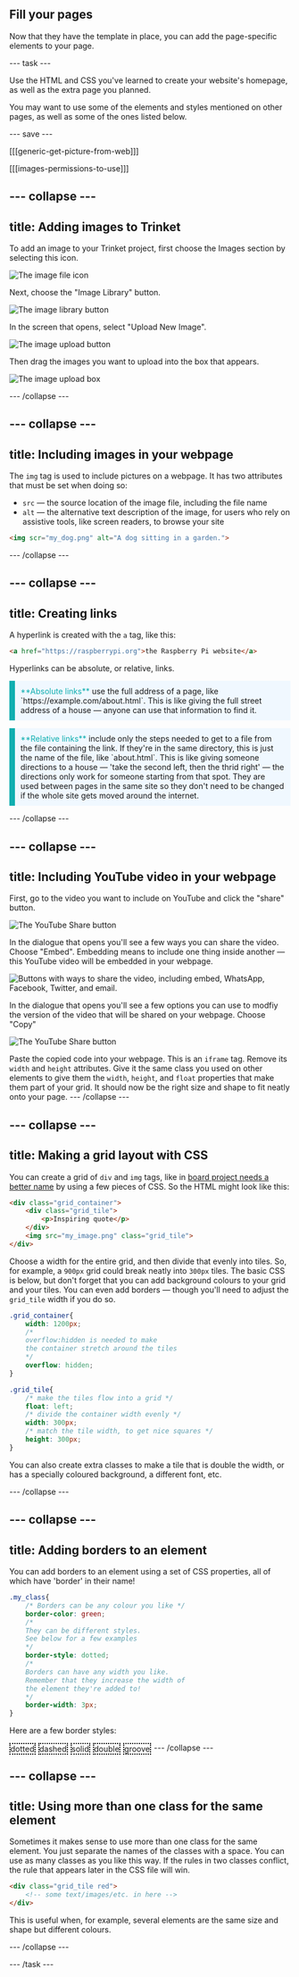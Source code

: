 ## Fill your pages

Now that they have the template in place, you can add the page-specific elements to your page.

--- task ---

Use the HTML and CSS you've learned to create your website's homepage, as well as the extra page you planned.

You may want to use some of the elements and styles mentioned on other pages, as well as some of the ones listed below.

--- save ---

[[[generic-get-picture-from-web]]]

[[[images-permissions-to-use]]]

--- collapse ---
---
title: Adding images to Trinket
---

To add an image to your Trinket project, first choose the Images section by selecting this icon.

![The image file icon](images/trinket_img.png)

Next, choose the "Image Library" button.

![The image library button](images/trinket_img_lib.png)

In the screen that opens, select "Upload New Image".

![The image upload button](images/trinket_img_upload_button.png)

Then drag the images you want to upload into the box that appears.

![The image upload box](images/trinket_img_upload_box.png)

--- /collapse ---

--- collapse ---
---
title: Including images in your webpage
---

The `img` tag is used to include pictures on a webpage. It has two attributes that must be set when doing so:

 + `src` — the source location of the image file, including the file name
 + `alt` — the alternative text description of the image, for users who rely on assistive tools, like screen readers, to browse your site

 ```html
<img scr="my_dog.png" alt="A dog sitting in a garden.">
 ```

--- /collapse ---

--- collapse ---
---
title: Creating links
---

A hyperlink is created with the `a` tag, like this:

```html
<a href="https://raspberrypi.org">the Raspberry Pi website</a>
```

Hyperlinks can be absolute, or relative, links.

<p style="border-left: solid; border-width:10px; border-color: #0faeb0; background-color: aliceblue; padding: 10px;">
<span style="color: #0faeb0">**Absolute links**</span> use the full address of a page, like `https://example.com/about.html`. This is like giving the full street address of a house — anyone can use that information to find it. 
</p>

<p style="border-left: solid; border-width:10px; border-color: #0faeb0; background-color: aliceblue; padding: 10px;">
<span style="color: #0faeb0">**Relative links**</span> include only the steps needed to get to a file from the file containing the link. If they're in the same directory, this is just the name of the file, like `about.html`. This is like giving someone directions to a house — 'take the second left, then the thrid right' — the directions only work for someone starting from that spot. They are used between pages in the same site so they don't need to be changed if the whole site gets moved around the internet.
</p>

--- /collapse ---

--- collapse ---
---
title: Including YouTube video in your webpage
---

First, go to the video you want to include on YouTube and click the "share" button.

![The YouTube Share button](images/yt_share.png)

In the dialogue that opens you'll see a few ways you can share the video. Choose "Embed". Embedding means to include one thing inside another — this YouTube video will be embedded in your webpage.

![Buttons with ways to share the video, including embed, WhatsApp, Facebook, Twitter, and email.](images/yt_embed.png)

In the dialogue that opens you'll see a few options you can use to modfiy the version of the video that will be shared on your webpage. Choose "Copy"

![The YouTube Share button](images/yt_code.png)

Paste the copied code into your webpage. This is an `iframe` tag. Remove its `width` and `height` attributes. Give it the same class you used on other elements to give them the `width`, `height`, and `float` properties that make them part of your grid. It should now be the right size and shape to fit neatly onto your page.
--- /collapse ---

--- collapse ---
---
title: Making a grid layout with CSS
---

You can create a grid of `div` and `img` tags, like in [board project needs a better name](#) by using a few pieces of CSS. So the HTML might look like this:

```html
<div class="grid_container">
    <div class="grid_tile">
        <p>Inspiring quote</p>
    </div>
    <img src="my_image.png" class="grid_tile">
</div>
```

Choose a width for the entire grid, and then divide that evenly into tiles. So, for example, a `900px` grid could break neatly into `300px` tiles. The basic CSS is below, but don't forget that you can add background colours to your grid and your tiles. You can even add borders — though you'll need to adjust the `grid_tile` width if you do so.


```css
.grid_container{
    width: 1200px;
    /*
    overflow:hidden is needed to make
    the container stretch around the tiles
    */
    overflow: hidden;
}

.grid_tile{
    /* make the tiles flow into a grid */
    float: left;
    /* divide the container width evenly */
    width: 300px;
    /* match the tile width, to get nice squares */
    height: 300px;
}
```

You can also create extra classes to make a tile that is double the width, or has a specially coloured background, a different font, etc.

--- /collapse ---

--- collapse ---
---
title: Adding borders to an element
---

You can add borders to an element using a set of CSS properties, all of which have 'border' in their name!

```css
.my_class{
    /* Borders can be any colour you like */
    border-color: green;
    /* 
    They can be different styles. 
    See below for a few examples 
    */
    border-style: dotted;
    /* 
    Borders can have any width you like.
    Remember that they increase the width of
    the element they're added to!
    */
    border-width: 3px;
}
```

Here are a few border styles:
<html>
<div style="border: 2px dotted black; float: left; margin-right: 5px;">
    dotted
</div>

<div style="border: 2px dotted black; float: left; margin-right: 5px;">
    dashed
</div>

<div style="border: 2px dotted black; float: left; margin-right: 5px;">
    solid
</div>

<div style="border: 2px dotted black; float: left; margin-right: 5px;">
    double
</div>

<div style="border: 2px dotted black; float: left; margin-right: 5px;">
    groove
</div>
</html>
--- /collapse ---

--- collapse ---
---
title: Using more than one class for the same element
---

Sometimes it makes sense to use more than one class for the same element. You just separate the names of the classes with a space. You can use as many classes as you like this way. If the rules in two classes conflict, the rule that appears later in the CSS file will win.

```html
<div class="grid_tile red"> 
    <!-- some text/images/etc. in here --> 
</div>
```

This is useful when, for example, several elements are the same size and shape but different colours.

--- /collapse ---

--- /task ---